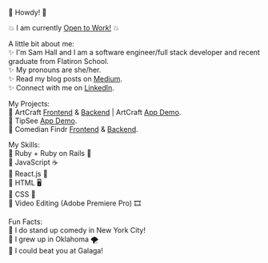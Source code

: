 🤠 Howdy! 🤠    

💥 I am currently [Open to Work!](https://www.linkedin.com/in/sam-l-hall/) 💥  

A little bit about me:  
✨ I'm Sam Hall and I am a software engineer/full stack developer and recent graduate from Flatiron School.  
✨ My pronouns are she/her.  
✨ Read my blog posts on [Medium](https://samhalll.medium.com/).  
✨ Connect with me on [LinkedIn](https://www.linkedin.com/in/sam-l-hall/).    

My Projects:  
🤖 ArtCraft [Frontend](https://github.com/samhall330/ArtCraftFrontend) & [Backend](https://github.com/samhall330/ArtCraftBackend) | ArtCraft [App Demo](https://youtu.be/7JWl2oUmVds).   
🤖 TipSee [App Demo](https://youtu.be/6YKwBB09EME).   
🤖 Comedian Findr [Frontend](https://github.com/evaldman/ComedianFindrFrontEnd) & [Backend](https://github.com/evaldman/ComedianFindrBackEnd).   

My Skills:  
🍳 Ruby + Ruby on Rails 💎  
🍳 JavaScript ☕️  
🍳 React.js  👀  
🍳 HTML 🖥  
🍳 CSS 👾  
🍳 Video Editing (Adobe Premiere Pro) 🎞

Fun Facts:  
🦑 I do stand up comedy in New York City!  
🦑 I grew up in Oklahoma 🌪  
🦑 I could beat you at Galaga!  
